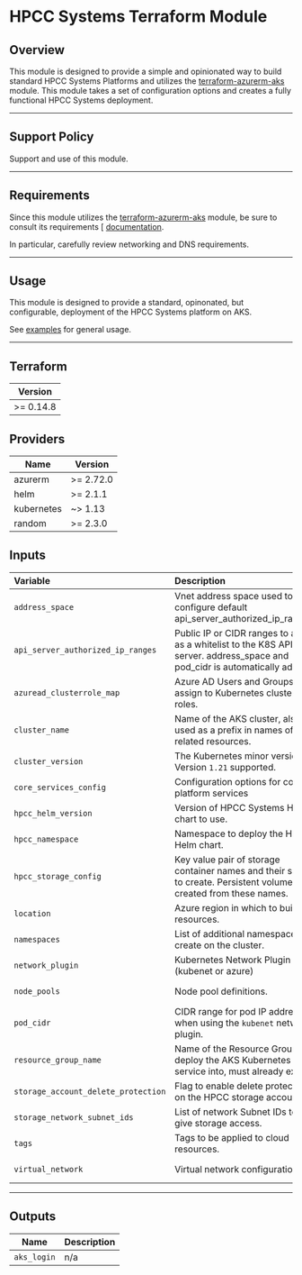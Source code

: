 # HPCC Systems Terraform Module

## Overview

This module is designed to provide a simple and opinionated way to build standard HPCC Systems Platforms and utilizes the [terraform-azurerm-aks](https://github.com/LexisNexis-RBA/terraform-azurerm-aks) module. This module takes a set of configuration options and creates a fully functional HPCC Systems deployment.

---

## Support Policy

Support and use of this module.

---

## Requirements

Since this module utilizes the [terraform-azurerm-aks](https://github.com/LexisNexis-RBA/terraform-azurerm-aks) module, be sure to consult its requirements [
[documentation](https://github.com/LexisNexis-RBA/terraform-azurerm-aks/docs).

In particular, carefully review networking and DNS requirements.

---

## Usage

This module is designed to provide a standard, opinonated, but configurable, deployment of the HPCC Systems platform on AKS.

See [examples](/examples) for general usage. 

---

## Terraform

| Version   |
|-----------|
| >= 0.14.8 |

## Providers

| Name       | Version   |
|------------|-----------|
| azurerm    | >= 2.72.0 |
| helm       | >= 2.1.1  |
| kubernetes | ~> 1.13   |
| random     | >= 2.3.0  |

## Inputs

| **Variable**                       | **Description**                                                                                                           | **Type**                                        | **Default**       | **Required** |
|:-----------------------------------|:--------------------------------------------------------------------------------------------------------------------------|:------------------------------------------------|:------------------|:------------:|
| `address_space`                    | Vnet address space used to configure default api_server_authorized_ip_ranges.                                             | `list(string)`                                  | `nil`             | `yes`         |
| `api_server_authorized_ip_ranges`  | Public IP or CIDR ranges to apply as a whitelist to the K8S API server.  address_space and pod_cidr is automatically added| `map(string)`                                   | `nil`             | `no`         |
| `azuread_clusterrole_map`          | Azure AD Users and Groups to assign to Kubernetes cluster roles.                                                          | `object(map(string))` _(see aks documentation)_ | `{}`              | `no`         |
| `cluster_name`                     | Name of the AKS cluster, also used as a prefix in names of related resources.                                             | `string`                                        | `nil`             | `yes`        |
| `cluster_version`                  | The Kubernetes minor version. Version `1.21` supported.                                                                   | `string`                                        | `"1.21"`          | `no`         |
| `core_services_config`             | Configuration options for core platform services                                                                          | `any` _(see aks documentation)_                 | `nil`             | `yes`        |
| `hpcc_helm_version`                | Version of HPCC Systems Helm chart to use.                                                                                | `string`                                        | `8.2.10-1`        | `no`         |
| `hpcc_namespace`                   | Namespace to deploy the HPCC Helm chart.                                                                                  | `string`                                        | `hpcc`            | `no`         |
| `hpcc_storage_config`              | Key value pair of storage container names and their sizes to create. Persistent volumes are created from these names.     | `string`                                        | `nil`             | `yes`         |
| `location`                         | Azure region in which to build resources.                                                                                 | `string`                                        | `nil`             | `yes`        |
| `namespaces`                       | List of additional namespaces to create on the cluster.                                                                   | `list(string)`                                  | `[]`              | `no`         |
| `network_plugin`                   | Kubernetes Network Plugin (kubenet or azure)                                                                              | `string`                                        | `"kubenet"`       | `no`         |
| `node_pools`                       | Node pool definitions.                                                                                                    | `list(object())` _(see aks documentation)_      | `nil`             | `yes`        |
| `pod_cidr`                         | CIDR range for pod IP addresses when using the `kubenet` network plugin.                                                  | `string`                                        | `"100.65.0.0/16"` | `no`         |
| `resource_group_name`              | Name of the Resource Group to deploy the AKS Kubernetes service into, must already exist.                                 | `string`                                        | `nil`             | `yes`        |
| `storage_account_delete_protection`| Flag to enable delete protection on the HPCC storage account.                                                             | `bool`                                          | `true`            | `no`         |
| `storage_network_subnet_ids`       | List of network Subnet IDs to give storage access.                                                                        | `list(string)`                                  | `nil`             | `yes`        |
| `tags`                             | Tags to be applied to cloud resources.                                                                                    | `map(string)`                                   | `{}`              | `no`         |
| `virtual_network`                  | Virtual network configuration.                                                                                            | `object(map)` _(see aks documentation)_         | `nil`             | `yes`        |

---

## Outputs

| Name        | Description |
|-------------|-------------|
| `aks_login` | n/a         |
